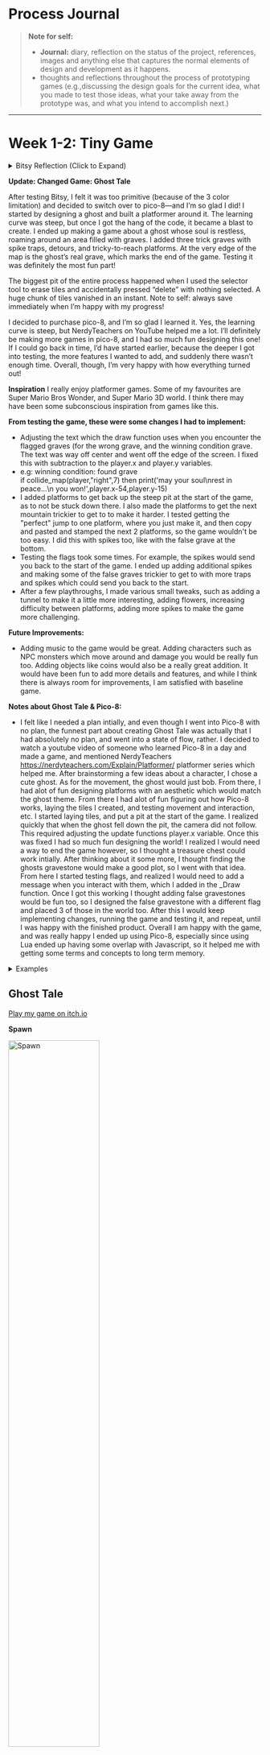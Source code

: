 
# Process Journal

> **Note for self:**
>- **Journal:** diary, reflection on the status of the project, references, images and anything else that captures the normal elements of design and development as it happens.
>- thoughts and reflections throughout the process of prototyping games (e.g.,discussing the design goals for the current idea, what you made to test those ideas, what your take away from the prototype was, and what you intend to accomplish next.) 

---

# Week 1-2: Tiny Game


<details>
<summary> Bitsy Reflection (Click to Expand)</summary>
	
   After reflecting, and playing various inspiring Bitsy games, I have narrowed my focus to a Bitsy game. I like the dialogue, and simplistic art style. 

   The scene is at the shore. A raven sits there. An orca resides in the water. The characters journey is about finding guidance and comfort in nature at the shore, as they drift on their way to finding their purpose. 
   
   Rather than going to different rooms, the player walks along the beach in the same scene, collecting items along the beach. As the player collects various different items along the beach, the dialogue progresses, revealing the characters internal journey.

   Characters: 
   - Orca: Wise, mysterious. Knows the ancient, deep, mysterious wisdom of the ocean. Deep, like the ocean. The orca ocassionaly and majestically surfaces. Truly a sight to see when he surfaces, he spouts grand wisdom, before he returns to his pod.
   - Raven: the Trickster: May act as a guide. Sharp and confrontational in nature, in contrast with the orca. Vapid, like the air. The Raven croaks and caws, and flaps it's wings around.

   Items: 
   - Driftwood: May reveal objects, perhaps carvings, for the player to see. Maybe even symbolic of people.
   - Sea glass: Symbolizes transformation. Even from the roughest of seas, can bring a beautiful gem.
   - Shell: Triggers a childhood memory, about simpler times.
   - Fishing net: 

**Notes about Testing Bitsy:**
- I really liked the dialogue and simplicity with Bitsy. I spent a decent amount of time trying to figure out how to use it, seeing if I could add more than 3 colors into the color palette with the code. After I decided 3 colors wouldn't work (and a youtuber who confirmed I should infact stop) for my idea I decided to try Pico-8. I felt like I had a solid plan with my original idea. It was supposed to be a relatively fast game but have impactful dialogue about changes in life. From the games I tested in Bitsy, my favourite part about them is how impactful they can be, from this perspective. 
- Favourite Bitsy Games I tested:
  
https://zenzoa.itch.io/wandering-home

https://le-onionboi.itch.io/spoons

https://lolabug.itch.io/no-longer-human

</details>

**Update: Changed Game: Ghost Tale**

After testing Bitsy, I felt it was too primitive (because of the 3 color limitation) and decided to switch over to pico-8—and I’m so glad I did! I started by designing a ghost and built a platformer around it. The learning curve was steep, but once I got the hang of the code, it became a blast to create. I ended up making a game about a ghost whose soul is restless, roaming around an area filled with graves. I added three trick graves with spike traps, detours, and tricky-to-reach platforms. At the very edge of the map is the ghost’s real grave, which marks the end of the game. Testing it was definitely the most fun part!

The biggest pit of the entire process happened when I used the selector tool to erase tiles and accidentally pressed “delete” with nothing selected. A huge chunk of tiles vanished in an instant. Note to self: always save immediately when I’m happy with my progress!

I decided to purchase pico-8, and I’m so glad I learned it. Yes, the learning curve is steep, but NerdyTeachers on YouTube helped me a lot. I’ll definitely be making more games in pico-8, and I had so much fun designing this one! If I could go back in time, I’d have started earlier, because the deeper I got into testing, the more features I wanted to add, and suddenly there wasn’t enough time. Overall, though, I’m very happy with how everything turned out!

**Inspiration**
I really enjoy platformer games. Some of my favourites are Super Mario Bros Wonder, and Super Mario 3D world. I think there may have been some subconscious inspiration from games like this.

**From testing the game, these were some changes I had to implement:**
- Adjusting the text which the draw function uses when you encounter the flagged graves (for the wrong grave, and the winning condition grave. The text was way off center and went off the edge of the screen. I fixed this with subtraction to the player.x and player.y variables.
- e.g: winning condition: found grave  
	if collide_map(player,"right",7) then
			print('may your soul\nrest in peace...\n   you won!',player.x-54,player.y-15)
- I added platforms to get back up the steep pit at the start of the game, as to not be stuck down there. I also made the platforms to get the next mountain trickier to get to to make it harder. I tested getting the "perfect" jump to one platform, where you just make it, and then copy and pasted and stamped the next 2 platforms, so the game wouldn't be too easy. I did this with spikes too, like with the false grave at the bottom.
- Testing the flags took some times. For example, the spikes would send you back to the start of the game. I ended up adding additional spikes and making some of the false graves trickier to get to with more traps and spikes which could send you back to the start.
- After a few playthroughs, I made various small tweaks, such as adding a tunnel to make it a little more interesting, adding flowers, increasing difficulty between platforms, adding more spikes to make the game more challenging.

**Future Improvements:**
- Adding music to the game would be great. Adding characters such as NPC monsters which move around and damage you would be really fun too. Adding objects like coins would also be a really great addition. It would have been fun to add more details and features, and while I think there is always room for improvements, I am satisfied with baseline game. 

**Notes about Ghost Tale & Pico-8:**
- I felt like I needed a plan intially, and even though I went into Pico-8 with no plan, the funnest part about creating Ghost Tale was actually that I had absolutely no plan, and went into a state of flow, rather. I decided to watch a youtube video of someone who learned Pico-8 in a day and made a game, and mentioned NerdyTeachers https://nerdyteachers.com/Explain/Platformer/ platformer series which helped me. After brainstorming a few ideas about a character, I chose a cute ghost. As for the movement, the ghost would just bob. From there, I had alot of fun designing platforms with an aesthetic which would match the ghost theme. From there I had alot of fun figuring out how Pico-8 works, laying the tiles I created, and testing movement and interaction, etc. I started laying tiles, and put a pit at the start of the game. I realized quickly that when the ghost fell down the pit, the camera did not follow. This required adjusting the update functions player.x variable. Once this was fixed I had so much fun designing the world! I realized I would need a way to end the game however, so I thought a treasure chest could work intially. After thinking about it some more, I thought finding the ghosts gravestone would make a good plot, so I went with that idea. From here I started testing flags, and realized I would need to add a message when you interact with them, which I added in the _Draw function. Once I got this working I thought adding false gravestones would be fun too, so I designed the false gravestone with a different flag and placed 3 of those in the world too. After this I would keep implementing changes, running the game and testing it, and repeat, until I was happy with the finished product. Overall I am happy with the game, and was really happy I ended up using Pico-8, especially since using Lua ended up having some overlap with Javascript, so it helped me with getting some terms and concepts to long term memory.

<details>
<summary> Examples</summary>

- e.g: Camera 
	
		cam_x=player.x-64+(player.w/2)
		if cam_x<map_start then
					cam_x=map_start
		end
		if cam_x>map_end-128 then
					cam_x=map_end-128
		end
		camera(cam_x,player.y-64)
		end
	
- e.g: Gravestone Win Condition Flag 

		function _draw()
			cls()
			map(0,0)
			spr(player.sp,player.x,player.y,1,1,player.flp) 
			
			print('your soul wanders restlessly \n you must find your grave',124,54)
			print('press x to jump',30,82)
	
</details>

## Ghost Tale

[Play my game on itch.io](https://xaynia.itch.io/ghost-tale)

**Spawn** 

<img src="https://github.com/xaynia/CART-315/blob/main/Process/Images/GhostTale-TinyGame/Spawn.gif?raw=true" alt="Spawn" width="60%" />

**Platforms** 

<img src="https://github.com/xaynia/CART-315/blob/main/Process/Images/GhostTale-TinyGame/Platforms.gif?raw=true" alt="Platforms" width="60%" />
<img src="https://github.com/xaynia/CART-315/blob/main/Process/Images/GhostTale-TinyGame/Platforms2.gif?raw=true" alt="Platforms 2" width="60%" />

**Respawn on Death** 

<img src="https://github.com/xaynia/CART-315/blob/main/Process/Images/GhostTale-TinyGame/Death.gif?raw=true" alt="Death Animation" width="60%" />

<details>
<summary> More gifs </summary>

**False Grave** 

<img src="https://github.com/xaynia/CART-315/blob/main/Process/Images/GhostTale-TinyGame/False-grave.gif?raw=true" alt="False Grave" width="60%" /> 

**Win** 

<img src="https://github.com/xaynia/CART-315/blob/main/Process/Images/GhostTale-TinyGame/Win.gif?raw=true" alt="Win" width="60%" />`

[More: Github Image Folder](https://github.com/xaynia/CART-315/tree/main/Process/Images/GhostTale-TinyGame)

</details>

# Week 3
>Note: I emailed you about this week.

# Week 4
This week, I focused on setting up my development environment (Rider and Unity), organizing my GitHub repository, and diving into the [Unity Essentials](https://learn.unity.com/pathway/unity-essentials) pathway on Unity Learn. I logged **15 hours** of work (tracked via Toggl) which included:

- Installing and configuring Rider and Unity  
- Reviewing Unity basics through tutorials and reading documentation  
- Consolidating notes and references from the tutorials  
- Committing tutorial progress to GitHub under a new `Tutorials` folder  

These foundational steps have helped me feel more comfortable and confident using Unity. My next goal is to apply everything I’ve learned by starting a new prototype and brainstorming my own game ideas.

## What I Accomplished

1. **Fixed Github Repository**  
   - Fixed GitHub repository, pushed tutorial progress according to MDM guidelines (each commit includes a brief message and reflection).  
   - Configured Rider with Unity for scripting in C#.  
   - All tutorial work is safely pushed to GitHub in a dedicated tutorials folder within projects folder.

2. **Unity Learn:** [Essentials Pathway](https://learn.unity.com/pathway/unity-essentials%29)
   - **Editor Essentials**  
   - **3D Essentials**  
   - **Audio Essentials**  
   - **Programming Essentials**  

   Each mission took roughly two hours, and I worked step-by-step through videos and instructions. These covered scene navigation, prefab creation, physics materials, audio sources/listeners, basic scripting (C#), and more. Completing these has given me a solid grasp of the Unity Editor’s core concepts.


**Just a few of the [photos (link to Github photos folder)](https://github.com/xaynia/CART-315/tree/main/Process/Images/W4) I documented:**
   ![Ball-ramp-test-collison](https://raw.githubusercontent.com/xaynia/CART-315/main/Process/Images/W4/Ball-ramp-test-collison.png)

### Creating a horse mural:
![Mural-before](https://raw.githubusercontent.com/xaynia/CART-315/main/Process/Images/W4/Mural-before.png)

![Mural-after](https://raw.githubusercontent.com/xaynia/CART-315/main/Process/Images/W4/Mural-after.png)

### Finding hidden numbers for Unity's launch year, and getting fireworks:
![Hidden-number-0](https://raw.githubusercontent.com/xaynia/CART-315/main/Process/Images/W4/Hidden-number-0.png)

![Hidden-number](https://raw.githubusercontent.com/xaynia/CART-315/main/Process/Images/W4/Hidden-number.png)

![Fireworks](https://raw.githubusercontent.com/xaynia/CART-315/main/Process/Images/W4/Fireworks.png)


4. **Notes & References**  
   - **[Compiled detailed study notes](https://docs.google.com/document/d/19Ob0PXCKj5om9A9qJfeEV1U9GgErxdfeat1Ouwohhno/edit?usp=sharing)** (with screenshots) in a separate Google Doc. Because of the volume of images and formatting, I decided not to include them _directly_ in my GitHub process journal, but linked to this doc for reference.  
   - These notes include step-by-step instructions for Unity basics like game objects, materials, collisions, physics, and audio.
   - The notes include highlights from tutorials and much more photos as well.
   - Creating these notes will be cumulative – they help me consolidate information.

5. **Toggl Track Time Logged**  
   - Spent a total of **15 hours** on setup, tutorials, reading, and documentation for this week.

## Reflections

- **MDM Framework:** While most of my commits so far are tutorial-based, I’m practicing good habits by writing short reflections in each commit message. Even though these were guided by Unity’s lessons rather than my own design decisions, it’s good practice to capture what I learned and why it’s relevant.  
- **Comfort Level:** I feel more at home in the Unity interface now— I think getting over this inital hump was the biggest challenge. I feel particularly much more at ease navigating unity (e.g., using the scene view, using transform tools, and setting up basic scripts in Rider). The tutorials were very thorough and gave me plenty of hands-on practice, helping me feel confident navigating in Unity.  
- **Challenges & Insights:**  
	 - Navigating Rider remains something I need to get used to. I think more practice will definitely help!
  - Some tutorials can feel long, especially with the long hours I put into catching up, however the repetition helped solidify my understanding. Despite this, I will say, that learning the many nuances of the Editor (e.g., global vs. local coordinates, pivot vs. center modes) was very fun. 
 

## Next Steps

1. **Prototype Brainstorming**  
   - Begin brainstorming on a small unique game concept to apply these new skills.  
   - Narrow down a simple mechanic or theme to implement first—something I can build, test, and iterate on.
   - Start implementing weekly class content into a prototype.

2. **Rapid Prototyping & Iteration**  
   - Implement MDM framework more intentionally as I start my own project. For each “design move,” I’ll commit with a short reflection about my intent, changes, and next steps.  
   - Conduct quick playtests (even if it’s just me or a friend) to inform how I tweak gameplay mechanics.

3. **Add to the Process Journal**  
   - Continue writing weekly entries like this one.  
   - Potentially integrate a short “artist’s statement” or “manifesto” to clarify my game’s core idea once I have it.  

## Highlights
- **Repository:** Fully set up with a clear folder structure
- **Tools:** Rider + Unity successfully configured (no more environment issues).  
- **Unity Essentials Missions Completed:**  
  - Editor Essentials  
  - 3D Essentials  
  - Audio Essentials  
  - Programming Essentials  
- **Notes/Reference:** Created a robust reference document [Google Doc](https://docs.google.com/document/d/19Ob0PXCKj5om9A9qJfeEV1U9GgErxdfeat1Ouwohhno/edit?usp=sharing) with screenshots and detailed steps.  
- **Hours Logged:** 15 hours this week.  
- **Ready to Apply:** Confident with Unity’s interface and excited to brainstorm and build my first prototype. My goal is to start implementing weekly class content into a prototype.


# Week 5: Feb 13
**Exploration Prototype 3 – Design Journal**

![Single Sphere](https://github.com/xaynia/CART-315/blob/main/Process/Images/W5_ExplorationPrototype3/Single-sphere.png)

I set out to recreate the magical feeling of Summit One Vanderbilt’s mirrored room, where spheres float around and visitors can interact with them. My idea was to spawn metallic spheres from above, have them land on a plane, and allow the player to walk among them. I added a FallingSphere prefab with physics, a Spawner script to make it rain spheres, and a simple WASD/mouse-look controller so I could freely explore the scene. Initially, the spheres vanished too quickly because of scale-shrinking code, so I removed that logic to let them remain visible and behave more like rain. When the plane was too small, I felt overwhelmed by spheres “drowning” the player, so I enlarged the plane for a better sense of space.

I also experimented with **singleton** usage to manage and track all the spawned spheres. While testing collisions, I ran into the frustrating problem of spheres either knocking the player over or passing through the ground when set to “Is Trigger.” After multiple attempts (including placing triggers on the spheres themselves), I eventually found that adding a **trigger collider** to the player worked best—allowing the spheres to collide normally with the ground but not shove the player around. Although I never fully got the spheres to disappear upon touching the player in this prototype, I tested two different collision setups (on the sphere vs. on the player) and learned a lot about Unity’s physics layers, triggers, and the basics of singletons.

Overall, I spent around **8 hours** coding and refining collisions, plus about **3 hours and 20 minutes** reading and note-taking (tracked via Toggl Track), which I [uploaded to GitHub](https://github.com/xaynia/CART-315/blob/main/Process/Images/Notes/Week%205%20Book%20Notes.pdf). My next goals are to add more bounciness to the spheres, let the player interact with them more (like bouncing them around), and possibly implement a scoring system to further encourage engagement. Despite the challenges, the prototype now successfully spawns an endless “rain” of spheres inspired by Summit One Vanderbilt, and I have a much better grasp on how to combine singletons, colliders, and triggers for future projects.

![Falling Spheres](https://github.com/xaynia/CART-315/blob/main/Process/Images/W5_ExplorationPrototype3/FallingSpheres.png)

![Falling Sphere Prefab](https://github.com/xaynia/CART-315/blob/main/Process/Images/W5_ExplorationPrototype3/FallingSphere.png)

## Reflection
This felt like my first time using Unity without "training wheels" (i.e.: practicing Unity Learn tutorials, reading about Unity, or taking notes), which made starting my first Unity project from scratch both overwhelming and relieving (to finally be practicing what I have learned) at the same time.  

I met my goal of starting a prototype this week! I am very happy about that. Tracking my time in Toggltrack has been very helpful for me to figure out how to have a better week the next week, as well as manage my time. I feel like I am getting better at navigating Github, and Rider, and Unity too – even if it feels overwhelming at times (mainly because of how much there is to know in Unity before you even use it).

Currently I'm trying to find the right balance between learning and practicing in Unity. I plan to keep sprinkling in more guided Unity Learn tutorials (scripting and smaller game tutorials, currently), because they help me feel more comfortable using Unity. And I also plan to start start working on my weekly prototypes earlier in the week too. I think learning and practicing in Unity is exactly what I need to be doing before I can come up with a concrete idea for my final project – but I do plan on starting to checkout more Youtube videos to get ideas flowing too. 


## Key Accomplishments & Notes

### Spawner & Prefab Setup
- Created a **Spawner** script that instantiates `FallingSphere` prefabs from above.  
- Added a player character with movement and camera look, improving immersion.

### Collision Challenges & Solutions
- Initially, spheres shrank too quickly or knocked the player over.
- Experimented with triggers on spheres (they passed through the ground).
- **Final fix**: a trigger collider on the player that would remove spheres on contact, while they still collided with the floor.

### Singleton Exploration
- Implemented a singleton to manage the sphere list and removal.
- Encountered collider issues unrelated to the singleton itself, but learned how to globally track and destroy spheres via a single manager.

### Time Logged
- ~8 hours on scripting, testing, and collision troubleshooting.
- ~3 hours of reading/documentation, posted to GitHub.

### Prototype Potential Next Steps
- Increase sphere bounciness and add more interactivity (possibly a scoring mechanic).
- Continue refining player interactions—pushing or bouncing the spheres.

## References
- [Notes](https://github.com/xaynia/CART-315/blob/main/Process/Images/Notes/Week%205%20Book%20Notes.pdf)
- [Single Sphere](https://github.com/xaynia/CART-315/blob/main/Process/Images/W5_ExplorationPrototype3/Single-sphere.png)  
- [Falling Spheres](https://github.com/xaynia/CART-315/blob/main/Process/Images/W5_ExplorationPrototype3/FallingSpheres.png)  
- [Falling Sphere Prefab](https://github.com/xaynia/CART-315/blob/main/Process/Images/W5_ExplorationPrototype3/FallingSphere.png)
- [Github Images and Notes Log](https://github.com/xaynia/CART-315/tree/main/Process/Images)  

# Week 6:  Feb 20 | *Exploration Prototype 4 (Continuation)*

> ## What Changed This Week
>- Fixed the **trigger collision issue** (the spheres not disappearing on player contact), by adding the correct tag `FallingSphere` (to sphere prefab being spawned) that `PlayerTriggerZone`  script was looking for.
>- Added a `score` variable to the Spawner (singleton): increases score when player contacts spheres
>- Created a TextMeshPro UI display for the score


### Debugged Singleton Logic: Spheres Now Disappear on Player Contact
Picking up from last time, I investigated why the spawned spheres wouldn’t disappear upon player contact. I discovered the issue: the sphere prefabs which were being spawned were missing a necessary tag that the `PlayerTriggerZone` script was checking for (missing tag: `FallingSphere`).

```csharp
public class PlayerTriggerZone : MonoBehaviour
{
    private void OnTriggerEnter(Collider other)
    {
        if (other.CompareTag("FallingSphere"))
        {
            if (Spawner.instance != null)
            {
                Spawner.instance.RemoveSphere(other.gameObject);
            }
            else
            {
                Destroy(other.gameObject);
            }
        }
    }
}
```

Once I added the correct tag, `PlayerTriggerZone` script checks for the sphere’s tag, then it calls `Spawner.instance.RemoveSphere` (from `Spawner` Singleton script) to remove and destroy the sphere whenever the player collides with it.
![Singleton Logic: Player Contact Makes Spawned Sphere Disappear](https://raw.githubusercontent.com/xaynia/CART-315/main/Process/Images/W6_ExplorationPrototype4/SingletonLogicDebug-SpheresDissapearonPlayerContact.gif)

### Added Score in Singleton Spawner and Score UI (TextMeshPro)
Using the same newly working logic, I introduced a `score` variable to the `Spawner` singleton script. Whenever `RemoveSphere` is called (i.e., when a sphere is collected by the player), the score increases by one.

To display the score, I created a UI Canvas with a child TextMeshPro UI object. I then added a `ScoreDisplay` script
```csharp 
using System.Collections;  
using System.Collections.Generic;  
using UnityEngine;  
using TMPro;  
  
// Score Display Script
public class ScoreDisplay : MonoBehaviour {  
  public TextMeshProUGUI scoreText;  
  
  void Update() {  
  //  Show the current score (Spheres player collides with [from the Spawner])  
  scoreText.text = "Score: " + Spawner.instance.score;  
 }}
```
to the child, and in the inspector dragged the TextMeshPro component onto the script's scoreText field. This script references `Spawner.instance.score` to show the current score on the screen.

![Score UI](https://raw.githubusercontent.com/xaynia/CART-315/main/Process/Images/W6_ExplorationPrototype4/ScoreUI.gif)
I adjusted child Y position settings, max/min size, alignment, and position to be small in the top left corner. I set parent render mode to overlay too.
![Resized Score UI](https://raw.githubusercontent.com/xaynia/CART-315/main/Process/Images/W6_ExplorationPrototype4/SmallerScoreUI.gif)

## Challenges (Troubleshooting)

### Adding TextMeshPro UI

I spent about an hour fixing the hot-pink text issue in TextMeshPro. This happened because I added the UI code to the Score GameObject in play mode, and missed a notification from Unity to download the TMP Essential Resources. so once I realized I needed this, first, I manually imported them TMP resources in Unity.
![Debugging UI](https://raw.githubusercontent.com/xaynia/CART-315/main/Process/Images/W6_ExplorationPrototype4/Debugging.png)
 Then, I changed the font asset and material preset for `TMP_SubMeshUI` components to **LiberationSans SDF** and **Unity Atlas Material**, which solved the problem
![Score UI](https://raw.githubusercontent.com/xaynia/CART-315/main/Process/Images/W6_ExplorationPrototype4/ScoreUI.gif)


 ### Rider: Push Error
After I finally got everything working and tested the UI, I pushed everything in Rider (the changes and a few hundred of the new TextMeshPro  files), Rider sent a notification to authorize Github again in the browser which I accidentally closed, and then I got the error.
 
	 error: RPC failed; HTTP 400 curl 22 The requested URL returned error: 400 send-pack: unexpected disconnect while reading sideband packet.

 I spent another hour *attempting* to troubleshoot the error in Rider, and Github Desktop (I tried reauthorizing Github, undoing the changes, trying to push them (because nothing was actually pushed), etc).

After coming back to it the next day and [looking up the issue online](https://stackoverflow.com/questions/77856025/git-error-rpc-failed-http-400-curl-22-the-requested-url-returned-error-400-se), I fixed by increasing the buffer size with:

	git config http.postBuffer 524288000

Then I re-attempted the push. I also added a `.gitignore` to exclude some TextMeshPro example resources.

### Perfectionism and/or Time Blindness?
I logged **22 hours this week** in TogglTrack (Monday–Wednesday). Yet despite putting in a lot of time, I feel like I haven’t accomplished as much as I’d hoped. I suspect perfectionism and/or maybe time blindness are making tasks take longer. I’m trying to balance my desire to produce high-quality work with the reality that programming can be time-consuming—and more so when I’m still in the early stages of learning, while learning two programming languages at once.

### Balancing Unity Progress and Documentation
I also find I’m spending a considerable chunk of my time creating journal entries to document what I’m doing. This may be due to perfectionism, but I'm feeling spread thin.  I also need to focus on making real progress in Unity, researching game ideas, and practicing new scripting concepts. I’m still trying to find a happy medium between documenting everything and keeping a good development pace. 

## Reflection
Debugging the UI took longer than expected, mainly because I was juggling multiple scripts and couldn’t pinpoint the problem. It turned out to be a small oversight—missing the proper tag. Even so, it took me about an hour to trace that down.

Troubleshooting the Rider push error also took a long time. In hindsight I spent alot of time blindly trying to fix the problem and I should have looked it up sooner. I'm still not entirely sure if the TextMeshPro files caused the error, or if closing Github authorization popup tab during the push caused the error, but I assume it's the former.

Despite the challenge, I feel more organized this week. I started earlier, kept track of my time, and wrote my journal as I went along. This consistent workflow makes me feel like I’m finally getting into a programmer’s mindset.

I also discovered _Gifski_, a Mac app that converts videos into GIFs, making my documentation more visual. Additionally, I’ve been using _StackEdit_ for Markdown writing, which helps me preview changes in real time (though it lacks custom commit messages) – It's really helping me learn markdown well.

### Goals:
My main goal since the last prototype was to finish what I started (to fix the trigger collision logic), which I accomplished. Building on this, I also added a score system with UI to track how many spheres the player collects.

### What I learned:
1.  How to add TextMeshPro UI to track score.
2.  To always check Rider for warning notifications (that’s how I discovered a missing `<tag>`).
3.  Be careful when pushing big file libraries (they may cause Github can cause errors—.gitignore is essential.)

### Accomplishments: Success?:
On one hand, I’m happy to have achieved my goal of fixing the trigger collision and adding a score system—those were my main technical objectives. On the other hand, I still feel like I should be doing more in Unity itself. So, while the outcome is good, I do feel overwhelmed and wish I had more tangible progress in Unity. Given that programming is new to me (and I'm learning two languages concurrently). However, I keep reminding myself learning learning to code takes time.

### Future Exploration:
Now that I have the score system and sphere spawner working, I think it would be fun to turn the prototype into a game of soccer or baseball to keep exploring. Maybe with other NPC characters too.

Another idea would be build a skyscraper and mirrored/glass room like the original idea.

I want to begin experimenting with multiple scenes, and start  building an environment so I can start adding special objects (like I mentioned in bonus entry) too. And then also and start exploring player customization or abilities.

Eventually, I’d love to implement a magical mechanic that maybe ties into the abilities. Even though it feels far off, I’m excited by the idea of adding magic powers, spells, or elemental effects to the gameplay (I'm inspired by Eldin Ring too).

## Resources
- [Link to Project Folder (Continuation of Last Week’s Prototype 3)](https://github.com/xaynia/CART-315/tree/main/Projects/ExplorationPrototype3) 
- [Week 6 Image Log](https://github.com/xaynia/CART-315/tree/main/Process/Images/W6_ExplorationPrototype4)

# Week 6: Extra Credit Game Analysis: 

> **Game Analysis:**
> Find a game that you know well or are intrigued by. 
> What decisions have the designers made that cause the game to be interesting? 
> Where have they failed? Think mechanically rather than thematically.
>  What ideas/methods/techniques do you think you could borrow for future projects?

 ### *Zelda Tears of The Kingdom* (TOTK)
 
##  Interesting Design Decisions

#### Link's Abilities:
Link has several abilities, each earned during a shrine. These abilities allow you to manipulate objects, affecting the way you can interact with the game.

- **Ultrahand:** move/rotate/bind objects
	- bind multiple objects (up to 21) together to create new objects 
		- bind zonai devices with objects to create vehicles, flying devices
- **Fuse:** combine objects to create new items
	- combine weapons/shields with materials in the world
- **Recall:** allows you to reverse an objects movement in time.
- **Ascend:** allows link to travel through solid ceilings above him

These abilities open up a new realm of creative possibilities. They’re interesting because they let players choose *how* to tackle puzzles and combat, encouraging inventive solutions. 

For example:
- Reach areas you normally couldn’t by combining Recall, Ascend, and Ultrahand.
- Use Ultrahand in combat (e.g: dropping boulders on enemies). You can move multiple items at once too.
- Fuse allows you create a range of special weapons/shields/arrows
	- e.g: 
		- fuse an icicle with a weapon/shield to create a freezing weapon (i.e., freeze enemies)
		- freeze monster parts (shows fuse attack power) with weapon to create strong weapon 
		- fuse inventory item to arrow when shooting arrow
			- e.g:
				- bomb flower + arrow = bomb arrow
				- fire fruit + arrow = flaming arrow

### Physics
What makes these abilities so special is how they interact and change the physics of objects. This interplay is central to the entire game (exploring, combat puzzles, etc). For instance, the game’s physics engine treats every fused item or Zonai device as a physical object with its own weight, collision, and momentum—so when you bind them together, the physics engine tries to simulate them realistically. This enables players to experiment with a sense that anything could work if they find the right combination or angle, which not only fuels creativity but also solutions to challenges.

## Design Fails
### Overly Exploitable Ability Physics: 
The game’s physics engine and abilities create endless possibilities. Vehicles and flying devices made from Zonai devices are intended to be limited by Zonai battery. However, because you can combine almost anything, it’s common to see vehicles **modified** in ways the developers never intended.

**Examples:**

**e.g: No Battery Infinite Flight Aircraft**  
I found (one of many examples on [Youtube](https://www.youtube.com/watch?v=7uzDn_20oiE&t=10s)) this build which does this to create this exploit:
>- **Fuse** a Flux Construct I block part to your shield/weapon (you don't even need to defeat it, you can just attack it, and fuse his part)
>- **Fuse** a propeller (from *Turbine Power* Shrine) to your shield/weapon. 
>- Then go to Peilison in Tarrey Town, an NPC you can pay to **unfuse** them. 
>- Then you can use **ultrahand** to bind the parts together to create the build 
>- Also needed: speark-like weapon (e.g. pitchfork), and a Zonai steering stick (uses no Zonai power)

This exploit bypasses the limit (Zonai power, and intended flying devices) created by the game entirely. And by fusing and unfusing items, players can gain access to building blocks they weren't intended to use to build. Since it completely sidesteps the energy-cell system (collecting batteries, managing flight time), core progression elements become moot.

**e.g:  Infinite Battery Exploit with Cooking Pots**
>- When flying with a hot air balloon, you normally lose altitude if the battery depletes. By opening your inventory and using a single-use cooking pot (Zonai item), you effectively reset or recharge your battery, preventing the balloon from dropping.

The original design goal—requiring players to plan battery usage—is undermined when you can simply reset your Zonai energy on demand.

**e.g: Preventing Gliders from Despawning**
>-   If you attach extra fans backward on a glider and mount a steering stick, the glider won’t nosedive or despawn once battery runs out.
>-   It essentially remains functional, letting you fly indefinitely without burning additional resources.

Glider despawning was intended to limit flight duration. This exploit overrides the limitation, which again, makes exploration become trivial.

**e.g: Infinate Heigh Glitch**
>- If you place a stabilizer onto a U-shaped block (from the depths), stand in it, trigger a memory cutscene, and exit. 
>- This can catapult Link high into the sky, effectively creating infinite height gain

This glitch bypasses standard travel mechanics (e.g.: rockets, hot air balloons) which again have limitations. This matters mechanically because it allows players to bypass environmental challenges and achievements (like climbing mountains, or reaching floating islands, etc).

### Unbalanced Arrow Supply/Demand
Arrows are in high demand and can be frustratingly scarce or expensive, prompting repetitive rupee farming methods, or infinate arrow glitches/exploits. 

Arrows are in high demand but can be scarce or expensive, encouraging repetitive rupee farming (e.g., gem farming from Stone Talus spawns) or reliance on infinite-arrow glitches/exploits. The pricing and availability of arrows could perhaps be a design oversight. While the developers likely intended some scarcity, it can feel overly punishing or tedious, driving players to repetitive grinds just to get basic resources.

### Save/Load Abuse: 
Players can save right before a difficult fight and reload repeatedly if they fail, negating many of the intended risks. This design choice removes tension from high stake battles because it removes risk (penalty and losses), and inadvertently reduces difficulty. Some players appreciate it; others see it as diminishing challenge.

## Borrowable Ideas/Methods/Techniques for Future Projects

**The creative abilities and physics truly form a double-edged sword.** On one hand, Link’s expansive toolkit is a huge part of what makes the game so appealing, because there are practically endless possibilities to tackle any situation.

On the other hand, with so much creative freedom, players naturally discover ways to bypass design intent—like building flying vehicles that ignore intended flight-time limits. I can see why TOTK puts restrictions on flying devices, given that real-life aircraft have resource constraints. Meanwhile, other games (like GTA) don’t bother with flight limits (planes needing no fuel), providing a whole different play experience without those concerns.

Still, I’ve got to give props to the players and TOTK for crafting such a robust physics simulation, where everyone can invent and test imaginative creations in ways that even the developers might not have foreseen.

### Player Abilities:
What I would takeaway from TOTK, is the idea of the abilities being something people could only dream of having. I would opt for some different abilities, thinking about guardrails to prevent exploits (e.g: balance them with resource costs or situational limitations)
- Elemental manipulation (player can manipulate fire, air, water, earth, light)
- Teleportation (similar to map teleportation in TOTK)
- Necromancy
- Ability for *character* to fly (defy physics)

### Game Physics Ideas:
- Element interaction
	- e.g: 
		- Ice and fire (and magma when you combine them)
		- Fire melts ice
		- Water can heat/freeze 
		- Food can heat/freeze

### Cooking Mechanic:
I love the cooking mechanic in TOTK. I love how it enables you to explore, gather items, and experiment. The cutscene is wonderful too, and the experience feels very cozy. I do wish, however, there was *more* recipes creations. 

**Some of my favourite aspects of TOTK cooking:**

There are so many **different ways to cook**:
- **Meal:** food ingredients cooked in a pot 
- **Elixir:** critter and monster part cooked in a pot
- **Roast:** food cooked by fire (or extreme heat)
- **Frozen:** food laid on freezing ground
- **Boiled:** egg put in hot spring
- **Fairy Tonic:** fairy + recipe
- **Dubious Food:** minimally restores HP (recipe fail)

And different cooking **effects**:
- **Meal:** restores hearts (HP), special effects
- **Elixir:** restores 2x hearts (HP), special effects
- **Roast:** restores less hearts (HP), but stacks in inventory
- **Frozen:** provides heat resistance
	- can fuse to shield to shield surf
- **Boiled:** egg put in hot spring
- **Fairy Tonic:** restores 2x hearts (HP), prevents dubious recipe

And different **ingredient effects** to cook with:
- **Hearty**
- **Spicy**
- **Chill**
- **Mighty**: increases attack
- Normal

### Object Special Effects:
An overarching theme of cooking and fuse, is **object properties which have effects**. I like the idea of adding special properties to objects in the game (herbs, fruits, gems, etc) that be used (e.g. cooking, to make weapons more powerful) to encourage players to combine items in strategic ways.

## Closing Thoughts
In the end, what I love most about _Tears of the Kingdom_ is its ability to **spark creativity** through abilities and physics—letting you **experiment** and solve challenges in countless ways. This design is definitely a double-edged sword: the same openness that makes the game so fascinating can also lead to players bypassing large chunks of content. Still, I’m blown away by just how expansive and polished the physics system is, even if replicating it on that scale would be tough for most projects. Instead, I’d aim to borrow some of my favorite ideas, like **player abilities, dynamic cooking, objects with special properties, and elemental interactions**—and adapt the abilities with a bit more caution.

# Week 7: Iterative Prototype 1
> Journal about the first stage of your prototyping process. What was your idea? What specific questions where you trying to answer (goals)? Was it a look/feel, role, implementation prototype?What fidelity levels are you dealing with? What did you learn and what are the next steps?

## Idea
Our primary concept is a **defend-the-castle** style game where the player must protect a magical crystal (or orb, etc) from waves of incoming monsters. The core mechanics revolve around spellcasting: the player uses projectiles or spells to repel enemies that spawn at increasing rates. This forms the foundation of our game, and we plan to layer additional features—like varying environments, elemental power-ups, and possibly an inventory system—after we establish the basic combat loop.

### Design Values
1.  **Immersion in a Magical World**: We want players to feel truly embedded in a fantasy realm, experiencing the thrill of spellcasting and defending a sacred artifact.
2.  **Progression & Challenge**: As waves increase in difficulty, the sense of progression is key, offering a rewarding loop for players who successfully upgrade or learn new spells.
3.  **Scalability**: Start with a simple but solid core (castle defense), then scale up with new elements (inventory, environment interactions, elemental powers) if time permits.
4.  **Player Agency**: The player should have multiple spellcasting choices and strategic options (e.g., positioning, resource management) to keep the gameplay engaging and varied.

### Three favourite ideas
1.   **Mini Open-World with Combat & Magic**  
    Inspired by _Zelda: TOTK_ and _Elden Ring_, a small but explorable environment where players can gather resources for spells, interact with NPCs, and fight roaming monsters.
    
2.   **Horde Defense with Elemental Interactions**  
    Waves of enemies approach while the player uses elemental spells (fire, ice, lightning, etc.) that can combine for special effects (e.g., oil + fire = increased burn damage).
    
3.   **Puzzle-Integrated Spellcasting**  
    A puzzle layer in which spell combinations unlock doors or reveal hidden paths—possibly using illusions or invisibility to navigate stealth segments.
    
We ultimately chose to focus on the **horde defense** aspect first, as it offers a clear core challenge and is easier to implement in our initial prototype.

## Goals

First, we aim to get the barebones foundation of our defend-the-castle game working. These steps will let us test the core loop: the player casts spells at waves of monsters trying to destroy the orb.
### Weekly Goals
- [ ]    **Create a Monster GameObject** (basic model/placeholder)
- [ ] **Create a Crystal/Orb GameObject** (the target to defend)
- [ ] **Implement Basic Projectile/Spellcasting**
	- Simple projectile script
	- Collision detection with monsters (could potentially use my previous collision detection script)
- [ ] **Set Up a Simple Wave Spawner** (enemy waves) (could use my spawner script)
	- Very basic AI to move towards the orb
- [ ] **Implement Health & Damage**
	- Monster health/dying on 0 HP
	- Orb health (game over if destroyed)
	- Player health
- [ ]    **Basic UI feedback** (player health, crystal health, score).

Our immediate goal is to validate the core gameplay loop—does defending an object with spell-based combat feel satisfying, challenging, and fun? By testing early, we can confirm whether our combat mechanics are engaging enough to expand upon.

##  Questions We’re Trying to Answer
1.  Can we implement smooth spellcasting mechanics with a basic projectile system in Unity?
2.  Is the pacing of enemy waves balanced for a “defend-the-orb” style challenge to maintain player engagement?
3.  How feasible is it to add additional features (inventory, elemental combos, etc.) later without breaking the core loop? 

### Was it a look/feel, role, or implementation prototype?
This prototype primarily focuses on **implementation**. We are building scripts for monster AI, projectile casting, and object defense to see if our gameplay mechanics work under real conditions. While we do care about some basic aesthetic consistency (a fantasy look/feel), the priority is functional testing over polished visuals.

### Fidelity Levels
**Low- to Mid-Fidelity**: We’re using placeholder 3D assets or basic shapes, as well as simple UI elements for scoring and health. This allows us to iterate on gameplay without getting bogged down by final art or detailed environment design.

## Next Steps
- [ ] **Integrate Scoring** using existing scoring system
- [ ] **Implement Basic Spellcasting**:
    -   Use a projectile system in Unity.
    -   Ensure it feels responsive (speed, damage, cooldown).
- [ ] **Create Enemy Waves**:
    -   Set up a spawner that gradually increases wave difficulty.
    -   Basic AI: move towards the crystal/orb and attempt to damage it.
    - Adjust speed, spawn rate, difficulty)
- [ ] **Protect the Crystal**:
    -   Implement a health system for the orb (and possibly the player).
    -   Show basic feedback when the crystal is hit.
- [ ] **Set Up a Simple Scoring System** _(already made in Unity but needs integration)_
    -   Points awarded per monster killed.
    -   Possibly track wave count or “time survived.”
- [ ] **Refine Enemy AI and Balancing**
    -   Tweak spawn rates, enemy health, and damage for a more engaging pace.
    -   Consider different enemy types if time allows (faster but weaker vs. slower but stronger).
- [ ] **Enhance Spellcasting System**
		-   Implement cooldowns and a basic mana resource.
	    -   Experiment with elemental spells (fire, ice, lightning) to test synergy.
- [ ] **Improve UI/UX**
    -   Display player health, orb health, wave counters, and scoring in a clean layout to track progression
    -   Add simple menus or pause screens as needed.
- [ ] **Expand to Elemental Power-Ups**  
    -   Introduce special items or pickups that alter spell damage or add new spell effects.
 
**Ideas for Broader Features (If time permits):**

-   **Shop** with points and upgrades, and interface
	- [inspiration game](https://www.crazygames.com/game/defend-your-castle)
-   **Explore Elemental Power-Ups** prototype collecting items that grant different spell attributes or buffs.
- **Elemental Power-Ups**   Introduce special GameObjects (e.g.: fire/ice mushrooms/peppers/crystals) that alter spell damage or add new spell effects, and potentially add interactions between them
		- could be stored in an inventory system, or the player could automatically wield special new mana (and then maybe use left and right arrow keys to switch between spell type)
- **Mini Open World Features**  shop, puzzle area(s), treasure chests, buildings, NPC's
	-   **Puzzle Integration** puzzle areas


# Week 8: Iterative Prototype 2: Adding Enemy AI & Health Mechanics

![AttackHP](https://github.com/xaynia/CART-315/blob/main/Process/Images/FinalProject/Attack2.gif)

> Journal about the first stage of your prototyping process. What was your idea? What specific questions were you trying to answer (goals)? Was it a look/feel, role, or implementation prototype? What fidelity levels are you dealing with? What did you learn and what are the next steps?

### Last Weeks Accomplished Goals
- [x]    **Create a Monster GameObject** (basic model/placeholder)
- [x] **Create a Crystal/Orb GameObject** (the target to defend)
- [ ] **Implement Basic Projectile/Spellcasting**
	- Simple projectile script
	- Collision detection with monsters (could potentially use my previous collision detection script)
- [ ] **Set Up a Simple Wave Spawner** (enemy waves) (could use my spawner script)
	- Very basic AI to move towards the orb
- [x] **Implement Health & Damage**
	- Monster health/dying on 0 HP
	- Orb health (game over if destroyed)
	- Player health
- [x]    **Basic UI feedback** (player health, crystal health, score).

## Idea

Building on the concept of a **defend-the-object, hoarde** style game with magic (spellcasting), this week I focused on implementing the fundamental systems behind **enemy movement**, **enemy attacks**, and an **HP/Health bar** system. The goal remains to create a horde-defense scenario where enemies spawn, move toward a critical target (like a magical crystal or orb), and attempt to damage it, while the player defends.

I introduced Enemy AI scripts that let enemies move toward the Target, attack if in range, and manage their own health. I also added a universal Health script that can be attached to the Player, the Target, and any Enemy. Also, I implemented a Health Bar UI element that appears when attacked, giving immediate visual feedback on damage.

1.  **Enemy Movement & Attack**
    -   The enemy moves toward a specified `Target` transform and attacks when within `attackRange`.
    -   A cooldown prevents it from spamming the attack every frame, preserving balance and clarity.
2.  **Health Script**
    -   Any character/object can have `maxHealth`, take damage via `TakeDamage(float)`, and handle death with a simple `Die()` method.
    -   An event-based approach (`OnHealthChanged`) allows the **Health Bar** to update only when damage actually occurs.
3.  **Health Bar UI**
    -   A World Space canvas and a fill `Image` let me display health visually above each entity.
    -   It’s now trivial to see if the Target or an Enemy is near death, or if the Player is about to be overrun.

### Design Values

-   **Clarity of Core Mechanics**: Ensure that the basic loop of “enemy spawns → enemy chases target → target/enemy takes damage” is solid.
-   **Simplicity and Extensibility**: Keep the scripts modular (Enemy script, Health script, HealthBar script) so they can be easily extended for multiple enemy types, player attacks, etc.
-   **Minimal**: working without game assets to get the core mechanics down before adding aesthetic features
- **Immediate Visual Feedback**: Add a minimal but clear UI component (the health bar) to show damage and health changes, to quickly grasp what’s happening when testing

## Goals
My goal was to start implementing a core foundation (enemy AI movement and attack, health logic [i.e. damage & death],) to setup a basic defend-the-object prototype. This lays the groundwork for future expansions— enemy hordes, adding player spellcasting, and so on.

## Questions to Answer

-  **Does a single “Health” component work well for multiple objects?**
    -   Yes—things remain consistent, and debugging is simpler.
-  **Is the movement & attack AI robust enough for horde-style gameplay?**
    -   For a basic prototype, yes. I can build on it with pathfinding or advanced behaviors later.


### Was it a look/feel, role, or implementation prototype?

**Implementation Prototype**: The focus was on functional scripts (Enemy logic, HP system, UI feedback). The look remains placeholder-like, with minimal art (without assets) to validate the underlying mechanics, to build a foundation to expand upon later. Even so, the look/feel aspect of having a floating health bar contributes to clarity in the user experience.

### Fidelity Levels

**Low to Mid-Fidelity**: Using simple capsule placeholders for enemies, a minimal cube target object, and a simple green/red health bar. There’s no finalized art or animation—just enough mimimal visuals to verify functionality.

## Accomplishments
### Created an Enemy Script (Movement & Attack) (`Enemy.cs`):
   - **Movement**: Moves the enemy toward a designated `Target` transform using a `moveSpeed`.
   - ![Enemy-player.gif](https://github.com/xaynia/CART-315/blob/main/Process/Images/FinalProject/Enemy-player.gif)
   - **Attack Logic**:
        -   Defines an `attackRange` to decide how close the enemy must be to attack.
        -   Uses `attackDamage` to define how much damage is applied.
        -   Includes an `attackCooldown` to avoid attacking every single frame.
        -   ![Enemy Settings](https://github.com/xaynia/CART-315/blob/main/Process/Images/FinalProject/Enemy-script2.png)
- **Health System**: The enemy (as well as the player and target) can have the same `Health` script attached, allowing them to take damage and potentially be destroyed at 0 HP.

### Implemented a Universal Health Script (`Health.cs`):
   - Stores `maxHealth` and `currentHealth`.
   -  ![Health Settings](https://github.com/xaynia/CART-315/blob/main/Process/Images/FinalProject/Health-script.png)
   - Allows you to customize unique max health for any object (i.e., player, object, target) you put it on
    -  Provides a `TakeDamage(float amount)` method for reducing HP and checking for death.
    -  Notifies health bar via event (`OnHealthChanged`) when health changes
    - handle death with a simple `Die()` method.

### Added a Universal Health Bar UI (`HealthBar.cs)`:

   -   Created health bar UI using a World Space Canvas with a child Image serving as the fill for the health bar to display health visually above any objects head
   -   Ensures the bar only appears and depletes when the character is damaged.
   -   Positioned the health bar above each entity’s head for clarity
![Healthbar.gif](https://github.com/xaynia/CART-315/blob/main/Process/Images/FinalProject/Healthbar.gif)


## What I Learned

1.  **Reusability is Key**: Having one Health and HealthBar script for all objects saves a lot of work and ensures consistent damage/HP behavior. 
2.  **Feedback is Crucial**: Seeing an on-screen health bar clarifies the state of battle—makes it easier to test AI logic or balance.
3.  **Minimalism > Details to Start**: The simple approach to AI (direct movement to Target, no pathfinding) meets the immediate needs but might need upgrading 

## Next Steps (Goals)

- [ ]   **Magic/Projectile Player Attack Mechanism**: Add projectile magic for the player to damage enemies 
	- calling `TakeDamage` on hit)
- [ ]   **Integrate the Spawner** so multiple enemies (hordes) appear over time. 	
- [ ]   **Confiagure Horde Code**: Test how the current movement and attack logic scales with many enemies.
	- Tweak spawn rates, speeds, and wave size to test the core loop.
- [ ]   **Allow Enemies to Attack the Player** (not just the target), so the player must actively defend themselves.
- [ ]   **Polish & Balancing**: Tweak HP, damage values, and wave pacing to ensure the game is both challenging and fair.

### Question to answer: Once hoardes are set up with the spawner, will players remain engaged?

>**Longer-Term Ideas** (If time allows):
>- **Hoarde levels**: After integrating the spawner, add variation (levels, increasing difficulty) in enemy hoardes
>-   **Spell Variation** for the player: implement multiple spell types (fire, ice, chain lightning, etc.).
>-   **UI Enhancements**: More sophisticated health bars, possibly with floating damage text or icons.
>- **Shop**
>-  **Add “Death” Feedback**: Animations, sound effects, or particle effects for both enemies and the Target when they die.

## Links:
- [Link to Project](https://github.com/xaynia/CART-315/tree/main/Projects/Final)
- [Link to Project Media](https://github.com/xaynia/CART-315/tree/main/Process/Images/FinalProject)

# Week 9: Iterative Prototype 3: Added Game Over UI, Assets, Level Design

![TestingAssets](https://github.com/xaynia/CART-315/blob/main/Process/Images/FinalProject/TestingAssets2.png)

### Accomplished Goals

 - [x] Added Game Over UI (as a new scene)
 - [x] Downloaded Assets
 - [x] Started Level Design
 - [x] Added health bar to enemies

## Idea
With the core loop in mind, we are adding the most important features. The idea is during the wave you attack the horde while picking up objects in the scene and collecting them in your inventory. Then after the wave you can use the items you collected at the crafting area for a spell/weapon upgrade(s). Then repeat.

### Core Loop

 - **Level 1:**
	 - Horde
		 - Waves coming to player (waves progressively getting 
	 - 	 Gather items in the level
 - **Craft**
	 - Where you can use the items you collected to upgrade your weapon (e.g.: use red mushrooms you collected to unlock flamethrower)
 - **Level 2...** (repeat)

This is a look/feel and implementation prototype. It is a look/feel prototype as I am testing assets. I am also implementing UI and designing a game level with the assets.

#### Fidelity Levels:
It's a low-medium fidelity levels, adding assets from the Unity asset store and adding UI with TextMeshPro.

## Accomplishments

### Added Game Over UI 

![TestingAssets](https://github.com/xaynia/CART-315/blob/main/Process/Images/FinalProject/TestingAssets2.png)

First I made as a scene, using TextMeshPro again. The game over UI is called when the core aka target dies, causing the scene manager to load the game over scene, which pops up "Game Over" text, and a "Try Again" button, which brings the user back to the level when pressed.

In the game over scene: I created a UI canvas GameObject (with script), with a text child "Game Over", and a button child which on click () uses the parent script to run GameOverMenu OnTryAgainButtonPressed (). The button child has a text child for the "Try Again" text.

The script uses `usingUnityEngine.SceneManagement;` to call the new scene with `SceneManager.LoadScene()`

And using the health script, when the core (aka target) dies it calls a cursor (to click the try again button), followed by SceneManager to load the game over scene
`SceneManager.LoadScene("Scenes/Game Scene/GameOverScene");`

This is the basic logic for the UI, and the idea is to add more to it later (i.e.: high score, save, etc)

![GameOver](https://github.com/xaynia/CART-315/blob/main/Process/Images/FinalProject/GameOver2.gif)

### Downloaded Assets
I downloaded a bunch of assets to start designing and customizing the level.

**Questions**:

 - What is the difference between Built-in vs. URP (Universal Render Pipeline) vs. HDRP assets. 
 - When assets load in hot pink: are they incompatible? can they be converted?
 -  What is the asset manager useful for? how do you set it up?


### Started Game Level/Scene Design

#### Adding assets:
I'm using the assets to design the level for the game. I've made a scene to experiment with them. 

## What I Learned

To add a game over scene, I had to add a camera and event system for it to work properly. The camera had to be added to avoid a "no camera" popup over the UI when testing it. And the EventSystem is added to detect mouseclicks. Also I added all the scenes.

To use the scene manager to swap scenes, the scenes must be added to to the build profile (so the scene manager can load it). I used this for my game over UI.

## Next Steps (Goals)

 - [ ] Find red asset for collectable GameObject to craft flamethrower (red plants/mushrooms/gems etc)
 - [ ] Finish level/scene
	 - [ ] Add red collectable assets
 - [ ] Update Core/target health to enemy health bar
 - [ ] Add Wave Spawner to Spawner script: 
 
**UI:**
 
 - [ ] Add save system
 - [ ] Add high score
 - [ ] Configure score UI working (so it updates with enemies killed)

**Core/target:**
 
 - [ ] Swap health bar (swap out Health.cs with enemy health bar)

**Player:**
 - [ ] Add health (so enemies can damage the player)
	 - [ ] Add first person health bar

**Enemies:**
 - [ ] Add damage player feature (they currently follow the player but do no damage)
 - [ ] Add attack and damage core 

>**Longer-Term Ideas** (If time allows):
>- **Add bomb characters**: Add bomb character ([asset store](https://assetstore.unity.com/packages/3d/characters/3d-monster-bomb-145319)) to the level the player can explode to strategically do more damage
>- **Add sounds**: music, death sound effects, spell sound effects, etc...
>- **Add more crafting objects for different upgrades**: 
>- **Add more unique levels**

## Links:
- [Link to Shared Project](https://github.com/Noe235/CART315FinalProject)
- [Link to Project Media](link)

# Week 10: Iterative Prototype 4: 

![LevelProgress](https://github.com/xaynia/CART-315/blob/main/Process/Images/FinalProject/LevelScene.png)

> Journal about the first stage of your prototyping process. What was your idea? What specific questions were you trying to answer (goals)? Was it a look/feel, role, or implementation prototype? What fidelity levels are you dealing with? What did you learn and what are the next steps?

### Last Weeks Accomplished Goals

 - [x] Find red asset for collectable GameObject to craft flamethrower (red plants/mushrooms/gems etc)
 - [x] Finish level/scene 
	 - [x] Add red collectable assets
 - [x] Update Core/target health to enemy health bar (swap out Health.cs for enemy health bar)
 - [x] Update Horde script to attack core

## Idea

#### Finish the Core Loop Foundation
**Objective:**
 Ensure that the player, enemies, and core interact as intended—everyone can receive damage, and enemies can target either the core or the player.
- Update scripts so the player, enemies, and core have health, and take damage.
- Add horde waves

**Design:**
- **Level Design:** Continue creating an aesthetic game level/environment with assets to support the horde waves.
	- Add assets to core gameplay placeholders
		- Red mushroom assets to collect in inventory to craft into flamethrower
		- Crafting table asset
- **UI**: Continue working on UI
	- Add to game over screen:
		- Integrate: score, save system, save system

### Design Values

#### Core Gameplay
- **Complete the foundational core loop:** 
	- Emphasize a specific satisfying core loop of collecting resources, crafting weapons, and defending the core against waves of enemies. 
		- Resource Collection & Crafting: 
			- Players gather resources (e.g., red mushrooms) during waves, which they will eventually use to upgrade weapons or spells.
		- Player, enemy, core interaction:
			- Enemies attack either to player or core
		- Wave defense: The player and the core must survive against progressively harder waves. 
		- UI
	
- **Level Design**:
	- Start working on a low poly game scene, which can be expanded upon later (i.e., more levels and/or more detail).
		- Add assets
			- Core, player, enemies
			- Crafting table
			- Environment/landscape

## Questions to Answer


### Was it a look/feel, role, or implementation prototype?
**Implementation prototype:** for implementing health script logic (changing Health.cs to us EnemyHealth.cs logic), and updated FollowingEnemy.cs to attack either core or player.

**Look/Feel**: from integrating the assets to start solid placeholders for the level,

### Fidelity Levels
**Mid-high fidelity design:** Although not fully polished, by creating a solid foundation for our level by figuring out assets and getting designing the level, I feel confident about our design going forward. 

**Mid implementation**: replacing scripts, setting up logic for wave spawning, health bars, UI. I'm getting better at this, but  always takes quite a bit of time, especially understanding script logic you haven't written. Overall, it's working but not totally optimized or polished and still has a ways to go (but it's getting there).

**Mid integration:**: Some systems (crafting, wave spawning, core health) are integrated, but UI scoring, saving, and final gameplay loop need more work.


## Accomplishments

### Designed Game Level with Assets

After playing around with the assets, I figured out how to convert them to Universal Render Pipeline. After I figured this, I found starting to design the level was really enjoyable, and adding the assets really brought everything to life. It's not finished, but it's a good start.

![LevelProgress2](https://github.com/xaynia/CART-315/blob/main/Process/Images/FinalProject/Level.gif)

I added a bunch of red mushrooms to add to the inventory to use at the crafting station to visualize them and choose one to use. The dancing mushroom is my favourite.

![LevelProgress2](https://github.com/xaynia/CART-315/blob/main/Process/Images/FinalProject/RedMushrooms.gif)

### Updated Horde (FollowingEnemy.cs) to attack either core or player
Enemies are now set up to target either the player or the core. 

The enemy script (FollowingEnemy.cs) previously only followed the  player. I updated the script to attack the player only or core only. Then I added a new prefab (CoreAttacker), and set it to attack the core (with Enemy.cs in inspector).

This way we can use the same script with two different prefabs, which are both easily added to the spawner (in inspect).

### Updated Core (CoreHealth.cs & added asset)
I added the Enemy.cs logic to make a new script especially for the core's health (CoreHealth.cs). Now the core has a health bar. It needs its own script since it calls the game over scene when it dies.

I replaced the cylinder placeholder with an asset too

![Core](https://github.com/xaynia/CART-315/blob/main/Process/Images/FinalProject/GameOverCore.gif)

## What I Learned
To convert assets when they are hot pink: First, figure out which pipeline you are using. For example, I am using Universal Render Pipeline (URP). So first I make sure the asset is compatible with URP in the asset store. Then once it's imported (and hot pink): select the materials → edit → rendering → convert selected materials to URP. Then when you go to look at the models and prefabs, they will have the right material (instead of grayed out).

![Convert-to-URP](https://github.com/xaynia/CART-315/blob/main/Process/Images/FinalProject/Convert-URP.png)

## Next Steps (Goals)

 - [ ] Add Wave Spawner to Spawner script 
	 - Wave 1, 2, 3...
	 - When last enemy dies → -   If enemies = 0 and get keydown i → then spawn next wave
 
**UI:**
 
 - [ ] Add save system
 - [ ] Add high score
 - [ ] Configure score UI working (so it updates with enemies killed)
 - [ ] Wave counter

**Player:**
 - [ ] Add health (so enemies can damage the player)
	 - [ ] Add first person health bar

**Enemies:**
 - [ ] Add damage player feature (they currently follow the player but do no damage)
 - [ ] Add attack and damage core 

**Continue Working on Level**:
 - [ ] Add Assets:
	 - [ ] Crafting table
	 - [ ] Sounds
	 - [ ] Replace player capsules with character assets

>**Longer-Term Ideas** (If time allows):
>- **Add bomb characters**: Add bomb character ([asset store](https://assetstore.unity.com/packages/3d/characters/3d-monster-bomb-145319)) to the level the player can explode to strategically do more damage
>- **Add sounds**: music, death sound effects, spell sound effects, etc...
>- **Add more crafting objects for different upgrades**: 
>- **Add more unique levels**


## Links:
- [Link to Shared Project](https://github.com/Noe235/CART315FinalProject)
- [Link to Project Media](https://github.com/xaynia/CART-315/tree/main/Process/Images/FinalProject)

# Week 11: Prototype Stage 4

![LevelGhosts](https://github.com/xaynia/CART-315/blob/main/Process/Images/FinalProject/Level.png)

### Last Weeks Accomplished Goals
 - [x] Add Wave Spawner to Spawner script 
 -  [x] Update enviroment assets
	 - [x] Add fire powerups
	 - [x] Added ice powerups
	 - [x] Update enviroment
		 - [x] Fix clouds
		 - [x] Add cuboid animation 
			 - [x]  Fix cuboid (core) from floating away
 - [x] Enemies damage player  
	
**Enemies:**
 - [x] Add damage player feature (they currently follow the player but do no damage)
 - [x] Enemies: kill core

## Idea

### Finish Core loop:
Still working on the core loop, but shifting from implementation to refinement going forward.
### Our Core Loop Accomplishments: 
> Emphasize a specific satisfying core loop of collecting resources, crafting weapons, and defending the core against waves of enemies. 

 **Horde/Wave Defense**
 - [x] Added enemy wave spawner
 - [ ] Add to UI? (e.g.: Score (enemies killed), etc)

**Gathering/Resource Collection**
- [x]  Add assets for player gather during level and upgrade:
	- [x] Flamethrower upgrade: red mushrooms
	- [x] Ice spell: blue mushrooms, ice plants
- [x]   Inventory System

**Resource Gathering → Crafting → Weapon Upgrades:**
- [x] Implemented logic
- [ ] Test 

**Combat**
- [x] Attack:
	- [x] Enemies attack player and core 
	- [x] Player can attack enemies
	- [x] Player can swap spells with keys
- [x] Health: Enemies, player, and core have health and deal damage

### Design Values
**Level Design:**
- Choose aesthetic: 
	- [ ] Minimal design
	- [ ] Add more (add more levels? assets, spells, etc)

## Goals
- Prioritize and plan what we want (to add/remove/update) for the end result
- Test early
	- Stress test
- Refine
- Polish

## Questions to Answer

### Was it a look/feel, role, or implementation prototype?
**Implementation prototype:**
- Implementing the last of the core loop
### Fidelity Levels
**Mid-high fidelity design:** 
- Integrating mechanics
- Learning how to assign assets with animations as a character, and implement existing logic to it
- Lots of debugging while you figure this out

## Accomplishments
### Added Wave Spawner for Enemies
I updated the EnemySpawner.cs script to manage (spawn and track) enemy waves. 

It doesn't start right away, wen you press "I" it spawns the first wave (initially it spawns a wave of 10 enemies). Once the wave is defeated, the player can press "I" key to spawn the next wave which adds 10 more enemies than the previous wave (i.e., wave 2 spawns 20 enemies, wave 3 spawns 30 enemies, and so forth)

- Tracks current wave (`waveIndex`)
- - Boolean checks if a wave is spawning (yes/no) (`waveInProgress`)
- If no wave is spawning and enemiesAlive = 0, press "I" to start a new wave 
- `Spawnwave ( )` spawns wave number + waveIndex with wave count + additional enemies per wave

### Created ghost hordes

- Setup Enemy prefabs as ghost assets
- Made a new script for them
- Tested them
- Added them as prefab variants
	- They kill the player and the core
	- The player can kill them (updated projectile script)

![GhostHorde](https://github.com/xaynia/CART-315/blob/main/Process/Images/FinalProject/GhostHorde.gif)

![GhostHorde](https://github.com/xaynia/CART-315/blob/main/Process/Images/FinalProject/Ghosts.png)

### Added Fire & Ice Area to Level
- Added fire and ice area and a bunch of different mushrooms to choose for to power up weapon

## What I Learned
- Use a sandbox to test assets
- Clear your unity cache

## Question to answers: 
**Wave defense: The player and the core must survive against progressively harder waves. How will this test?**
- Should we add a limited time the player can spawn a new wave (e.g.: 30 seconds) to limit resource gathering?
- Will gathering resources be too easy?
- How will the UI compliment the waves (high score, etc). Would anything else be useful to add?

**How to use Animator for characters:**

**Level Design:**
- Is the level too small? too cluttered with assets?
- Are the resources too easy to get? 
	- Are there too many? Should we have a short respawn window to make resources harder to get?
- Should we add more levels?


## Next Steps (Goals)

### Testing:
Now that the core logic has been implemented, stress testing the core loop ASAP to make sure everything runs smoothly (to debug, make adjustments, etc)
- [ ] **Test core loop:**
	- [ ] Stress test (many) enemy waves 
	- [ ] Test resource gathering & crafting:
		- [ ] Test inventory/gathering scripts
		- [ ] Test inventory/crafting/weapon scripts
	- [ ] Test player first person health bar (if it needs a health script, could use CoreHealth script)

**UI:**
 - [ ] Add save system
 - [ ] Add high score
 - [ ] Configure score UI working (so it updates with enemies killed)
 - [ ] Wave counter

### Level Ideas:
- [ ]  Add Sounds effects
	- [ ] Music
	- [ ] Element sounds (fire, ice)
	- [ ] Player sounds (attack, death)
- [ ] Add crafting table asset for crafting?
- [ ] Add flame/ice assets
 - [ ] Replace player capsules with character assets

>**Longer-Term Ideas** (If time allows):
>- [ ] **Add bomb characters**: Add bomb character ([asset store](https://assetstore.unity.com/packages/3d/characters/3d-monster-bomb-145319)) to the level the player can explode to strategically do more damage
>- [ ] **Add sounds**: music, death sound effects, spell sound effects, etc...
>- [ ]  **Add more crafting objects for different upgrades**: 
>- [ ] **Add another level** (depends on need)

## Links:
- [Link to Project](link)
- [Link to Project Media](https://github.com/xaynia/CART-315/tree/main/Process/Images/FinalProject)

# Week 12 – Final Polish & Build Prep  
*(Iterative Prototype 5 / Release Candidate)*

> **Journal prompt:** What last‑minute changes did we make, why, and how did we wrap everything into a playable build?


## What Changed This Week 🛠️

### 1 · Sound FX Pass
* Imported spell clip for projectiles
* Hooked them into `AudioManager.I.PlaySFX()` in **FPSShooter**  script.  
  Now every cast *feels* punchy instead of silent nerf‑darts.

### 2 · Game‑Balancing
| Tweak | How we did it | Playtest takeaway |
|-------|---------------|-------------------|
| **Reduced enemy HP** | Serialized field on prefab → tweak → prefab variant override | Allows player now to make past wave 2-3. |
| **10‑second inter‑wave timer** | `EnemySpawner.AutoSpawnNextWave(10f)` | Gives players time to loot/craft/ breathe. |
| **Mushroom cost 10 → 5** | Made this into a refactored variable and set it to 5 | Players can actually reach flamethrower before rage‑quitting. |

### 3 · Message Overlay UI
* Added **HUD (Canvas)** → **MessageText (TMP)**.  
* Tiny singleton `GameMessageUI.Show("text", seconds)` replaces important `Debug.Log`.
    * Wave countdowns  
    * Core under attack alerts  
    * Picked up 1 Item notifications

### 4 · Build & Resolution Fixes
1. **Player Settings → Default Resolution** set to **1600 × 900**.  
2.  Added both scenes (Level & GameOver) to Build Settings.  
3. One test build → spotted mini‑HUD → cranked reference resolution; second build perfect.


## Challenges & Debug Notes

*Unity muted audio again.* Turns out I’d clicked the speaker in Game view.  
Cost: 15 min of “why are my sounds dead?”

*NullReference in `GameMessageUI`* when switching scenes: forgot `DontDestroyOnLoad`.  
Fixed with one line in `Awake()`.


## Reflection

Cutting enemy HP felt scary (“will it be too easy?”), but the playtest proved it: **fun > perfect balance**.  
Adding HUD pop‑ups instantly clarified the flow; players no longer squint at the Console.  
Biggest “aha” was how *resolution settings* can nuke a UI—even a great HUD looks awful at 640×480.  
Lesson: always run a standalone build *before* the deadline.

## Time Log (Toggl) 

* Balancing passes: **4 h 10 m**  
* SFX integration: **1 h 35 m**  
* HUD message system: **2 h 20 m**  
* Build tweaks & testing: **1 h 45 m**  

**Total: 9 h 50 m** this week

---

Thanks for a great semester!
